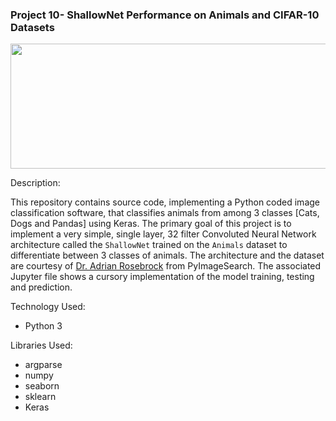 ### Project 10- ShallowNet Performance on Animals and CIFAR-10 Datasets

<p align="center">
    <img width="800" height="200"
     src="https://www.pyimagesearch.com/wp-content/uploads/2018/09/keras_tutorial_dataset.jpg">
</p>

Description:

This repository contains source code, implementing a Python coded
 image classification software, that classifies animals from among
  3 classes [Cats, Dogs and Pandas] using Keras. The primary goal of this
   project is to implement a very simple, single layer, 32 filter Convoluted
    Neural Network architecture called the `ShallowNet` trained on the `Animals` dataset to
     differentiate between 3 classes of animals. The architecture and the
      dataset are courtesy of [Dr. Adrian Rosebrock](https://www.pyimagesearch.com/about/) 
      from PyImageSearch. The associated Jupyter file shows a cursory
       implementation of the model training, testing and prediction.

Technology Used:

* Python 3

Libraries Used:

* argparse
* numpy
* seaborn
* sklearn
* Keras
